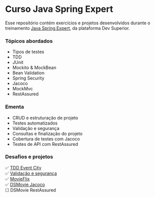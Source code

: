 # Curso Java Spring Expert

Esse repositório contém exercícios e projetos desenvolvidos durante o treinamento [Java Spring Expert](https://devsuperior.com.br/curso-java-spring-expert), da plataforma Dev Superior.</br>

### Tópicos abordados
- Tipos de testes
- TDD
- JUnit
- Mockito & MockBean
- Bean Validation
- Spring Security
- Jacoco
- MockMvc
- RestAssured

### Ementa 

- CRUD e estruturação de projeto
- Testes automatizados
- Validação e segurança
- Consultas e finalização do projeto
- Cobertura de testes com Jacoco
- Testes de API com RestAssured

### Desafios e projetos
✅ [TDD Event City](https://github.com/guilchaves/ds-spring-expert/tree/main/desafios/desafio_01)</br>
✅ [Validação e segurança](https://github.com/guilchaves/ds-spring-expert/tree/main/desafios/desafio_02)</br>
✅ [MovieFlix](https://github.com/guilchaves/ds-spring-expert/tree/main/desafios/desafio_03)</br>
✅ [DSMovie Jacoco](https://github.com/guilchaves/ds-spring-expert/tree/main/desafios/desafio_04)</br>
☐ DSMovie RestAssured</br>

